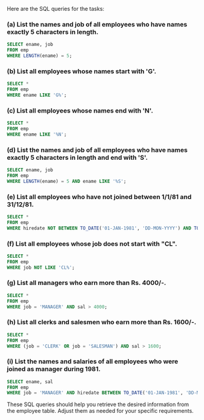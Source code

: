 Here are the SQL queries for the tasks:

### (a) List the names and job of all employees who have names exactly 5 characters in length.
```sql
SELECT ename, job
FROM emp
WHERE LENGTH(ename) = 5;
```

### (b) List all employees whose names start with 'G'.
```sql
SELECT *
FROM emp
WHERE ename LIKE 'G%';
```

### (c) List all employees whose names end with 'N'.
```sql
SELECT *
FROM emp
WHERE ename LIKE '%N';
```

### (d) List the names and job of all employees who have names exactly 5 characters in length and end with 'S'.
```sql
SELECT ename, job
FROM emp
WHERE LENGTH(ename) = 5 AND ename LIKE '%S';
```

### (e) List all employees who have not joined between 1/1/81 and 31/12/81.
```sql
SELECT *
FROM emp
WHERE hiredate NOT BETWEEN TO_DATE('01-JAN-1981', 'DD-MON-YYYY') AND TO_DATE('31-DEC-1981', 'DD-MON-YYYY');
```

### (f) List all employees whose job does not start with "CL".
```sql
SELECT *
FROM emp
WHERE job NOT LIKE 'CL%';
```

### (g) List all managers who earn more than Rs. 4000/-.
```sql
SELECT *
FROM emp
WHERE job = 'MANAGER' AND sal > 4000;
```

### (h) List all clerks and salesmen who earn more than Rs. 1600/-.
```sql
SELECT *
FROM emp
WHERE (job = 'CLERK' OR job = 'SALESMAN') AND sal > 1600;
```

### (i) List the names and salaries of all employees who were joined as manager during 1981.
```sql
SELECT ename, sal
FROM emp
WHERE job = 'MANAGER' AND hiredate BETWEEN TO_DATE('01-JAN-1981', 'DD-MON-YYYY') AND TO_DATE('31-DEC-1981', 'DD-MON-YYYY');
```

These SQL queries should help you retrieve the desired information from the employee table. Adjust them as needed for your specific requirements.